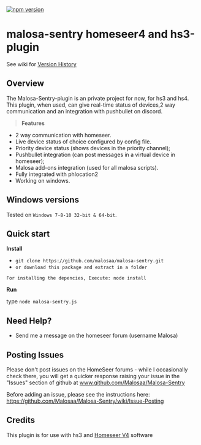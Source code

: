 [![npm version](https://badge.fury.io/js/malosa-sentry.svg)](https://badge.fury.io/js/malosa-sentry)

# malosa-sentry homeseer4 and hs3-plugin

See wiki for [Version History](https://github.com/Malosaa/Malosa-Sentry/wiki/Version-History)

## Overview

The Malosa-Sentry-plugin is an private project for now, for hs3 and hs4. This plugin, when used, can give real-time status of devices,2 way communication and an integration with pushbullet on discord.
>**Features**

* 2 way communication with homeseer.
* Live device status of choice configured by config file.
* Priority device status (shows devices in the priority channel);
* Pushbullet integration (can post messages in a virtual device in homeseer);
* Malosa add-ons integration (used for all malosa scripts).
* Fully integrated with phlocation2
* Working on windows.

Windows versions
-
Tested on `Windows 7-8-10 32-bit & 64-bit`.

Quick start
-

**Install**

* `git clone https://github.com/malosaa/malosa-sentry.git`
* `or download this package and extract in a folder`

`For installing the depencies, Execute: node install`


**Run**

type `node malosa-sentry.js`


Need Help?
-
* Send me a message on the homeseer forum (username Malosa)

Posting Issues
-
Please don't post issues on the HomeSeer forums - while I occasionally check there, you will get a quicker response raising your issue in the "Issues" section of github at www.github.com/Malosaa/Malosa-Sentry

Before adding an issue, please see the instructions here: https://github.com/Malosaa/Malosa-Sentry/wiki/Issue-Posting

  
Credits
-
This plugin is for use with hs3 and [Homeseer V4](http://www.homeseer.com/home-control-software.html) software
